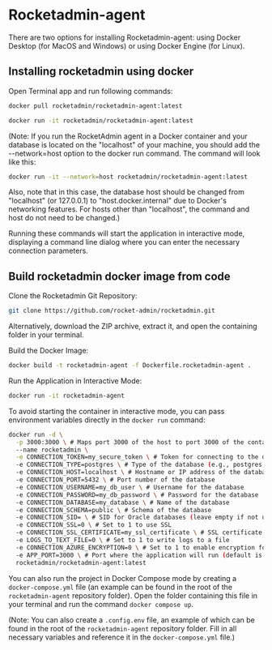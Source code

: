 # Rocketadmin-agent

There are two options for installing Rocketadmin-agent: using Docker Desktop (for MacOS and Windows) or using Docker Engine (for Linux).

## Installing rocketadmin using docker

Open Terminal app and run following commands:

```bash
docker pull rocketadmin/rocketadmin-agent:latest
```

```bash
docker run -it rocketadmin/rocketadmin-agent:latest
```

(Note: If you run the RocketAdmin agent in a Docker container and your database is located on the "localhost" of your machine, you should add the --network=host option to the docker run command. The command will look like this:

```bash
docker run -it --network=host rocketadmin/rocketadmin-agent:latest
```

Also, note that in this case, the database host should be changed from "localhost" (or 127.0.0.1) to "host.docker.internal" due to Docker's networking features. For hosts other than "localhost", the command and host do not need to be changed.)

Running these commands will start the application in interactive mode, displaying a command line dialog where you can enter the necessary connection parameters.

## Build rocketadmin docker image from code

Clone the Rocketadmin Git Repository:

```bash
git clone https://github.com/rocket-admin/rocketadmin.git
```

Alternatively, download the ZIP archive, extract it, and open the containing folder in your terminal.

Build the Docker Image:

```bash
docker build -t rocketadmin-agent -f Dockerfile.rocketadmin-agent .
```

Run the Application in Interactive Mode:

```bash
docker run -it rocketadmin-agent
```

To avoid starting the container in interactive mode, you can pass environment variables directly in the `docker run` command:

```bash
docker run -d \
  -p 3000:3000 \ # Maps port 3000 of the host to port 3000 of the container
  --name rocketadmin \
  -e CONNECTION_TOKEN=my_secure_token \ # Token for connecting to the database
  -e CONNECTION_TYPE=postgres \ # Type of the database (e.g., postgres, mysql)
  -e CONNECTION_HOST=localhost \ # Hostname or IP address of the database
  -e CONNECTION_PORT=5432 \ # Port number of the database
  -e CONNECTION_USERNAME=my_db_user \ # Username for the database
  -e CONNECTION_PASSWORD=my_db_password \ # Password for the database
  -e CONNECTION_DATABASE=my_database \ # Name of the database
  -e CONNECTION_SCHEMA=public \ # Schema of the database
  -e CONNECTION_SID= \ # SID for Oracle databases (leave empty if not using Oracle)
  -e CONNECTION_SSL=0 \ # Set to 1 to use SSL
  -e CONNECTION_SSL_CERTIFICATE=my_ssl_certificate \ # SSL certificate text value
  -e LOGS_TO_TEXT_FILE=0 \ # Set to 1 to write logs to a file
  -e CONNECTION_AZURE_ENCRYPTION=0 \ # Set to 1 to enable encryption for MSSQL in Azure
  -e APP_PORT=3000 \ # Port where the application will run (default is 3000)
  rocketadmin/rocketadmin-agent:latest
```

You can also run the project in Docker Compose mode by creating a `docker-compose.yml` file (an example can be found in the root of the `rocketadmin-agent` repository folder). Open the folder containing this file in your terminal and run the command `docker compose up`.

(Note: You can also create a `.config.env` file, an example of which can be found in the root of the `rocketadmin-agent` repository folder. Fill in all necessary variables and reference it in the `docker-compose.yml` file.)
